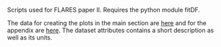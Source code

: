 Scripts used for FLARES paper II. Requires the python module fitDF. 

The data for creating the plots in the main section are [here](https://drive.google.com/file/d/1MqXQwT-N1TOt4RhQ-SEPyUVnj0rj0hWh/view?usp=sharing) and for the appendix are [here](https://zenodo.org/record/4290823#.X84xxFP7QUF). The dataset attributes contains a short description as well as its units.
